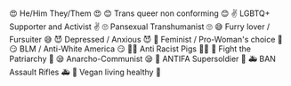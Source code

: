😍 He/Him They/Them 😍
😊 Trans queer non conforming 😊
✌ LGBTQ+ Supporter and Activist ✌
🙄 Pansexual Transhumanist 🙄
😅 Furry lover / Fursuiter 😅
😈 Depressed / Anxious 😈
🤑 Feminist / Pro-Woman's choice 🤑
😏 BLM / Anti-White America 😏
👳‍♂️ Anti Racist Pigs 👳‍♂️
🤩 Fight the Patriarchy 🤩
😪 Anarcho-Communist 😪
🤣 ANTIFA Supersoldier 🤣
🚑 BAN Assault Rifles 🚑
🥗 Vegan living healthy 🥗
